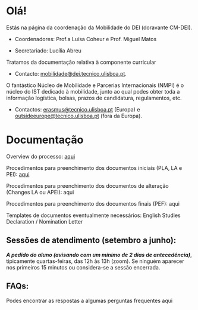 # Olá!
Estás na página da coordenação da Mobilidade do DEI (doravante CM-DEI).

- Coordenadores: Prof.a Luísa Coheur e Prof. Miguel Matos

- Secretariado: Lucília Abreu

Tratamos da documentação relativa à componente curricular

- Contacto: mobilidade@dei.tecnico.ulisboa.pt.

O fantástico Núcleo de Mobilidade e Parcerias Internacionais (NMPI) é o núcleo do IST dedicado à mobilidade, junto ao qual podes obter toda a informação logística, bolsas, prazos de candidatura, regulamentos, etc. 

- Contactos: erasmus@tecnico.ulisboa.pt (Europa) e outsideeurope@tecnico.ulisboa.pt (fora da Europa).

# Documentação
Overview do processo: [aqui](./1-OverviewProcesso.pdf)

Procedimentos para preenchimento dos documentos iniciais (PLA, LA e PEI): [aqui](./2-PreenchimentoDocumentosIniciais-2.pdf)

Procedimentos para preenchimento dos documentos de alteração (Changes LA ou APEI): aqui

Procedimentos para preenchimento dos documentos finais (PEF): aqui

Templates de documentos eventualmente necessários: English Studies Declaration / Nomination Letter

## Sessões de atendimento (setembro a junho):
***A pedido do aluno (avisando com um mínimo de 2 dias de antecedência)***, tipicamente quartas-feiras, das 12h às 13h (zoom). Se ninguém
aparecer nos primeiros 15 minutos ou considera-se a sessão encerrada.

## FAQs:
Podes encontrar as respostas a algumas perguntas frequentes aqui
